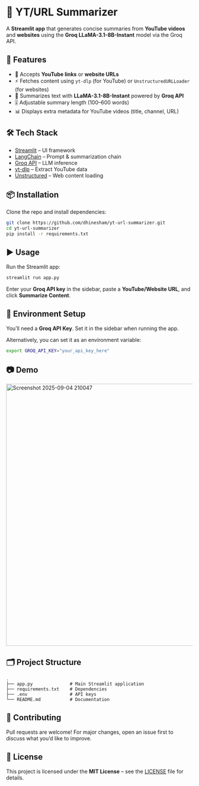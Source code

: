 
# 📝 YT/URL Summarizer

A **Streamlit app** that generates concise summaries from **YouTube videos** and **websites** using the **Groq LLaMA-3.1-8B-Instant** model via the Groq API.

## 🚀 Features

* 🔗 Accepts **YouTube links** or **website URLs**
* ⚡ Fetches content using `yt-dlp` (for YouTube) or `UnstructuredURLLoader` (for websites)
* 🤖 Summarizes text with **LLaMA-3.1-8B-Instant** powered by **Groq API**
* 🎚 Adjustable summary length (100–600 words)
* 📊 Displays extra metadata for YouTube videos (title, channel, URL)

## 🛠️ Tech Stack

* [Streamlit](https://streamlit.io/) – UI framework
* [LangChain](https://www.langchain.com/) – Prompt & summarization chain
* [Groq API](https://groq.com/) – LLM inference
* [yt-dlp](https://github.com/yt-dlp/yt-dlp) – Extract YouTube data
* [Unstructured](https://www.unstructured.io/) – Web content loading

## 📦 Installation

Clone the repo and install dependencies:

```bash
git clone https://github.com/dhinesham/yt-url-summarizer.git
cd yt-url-summarizer
pip install -r requirements.txt
```

## ▶️ Usage

Run the Streamlit app:

```bash
streamlit run app.py
```

Enter your **Groq API key** in the sidebar, paste a **YouTube/Website URL**, and click **Summarize Content**.

## 🔑 Environment Setup

You’ll need a **Groq API Key**.
Set it in the sidebar when running the app.

Alternatively, you can set it as an environment variable:

```bash
export GROQ_API_KEY="your_api_key_here"
```

## 📷 Demo

<img width="1915" height="706" alt="Screenshot 2025-09-04 210047" src="https://github.com/user-attachments/assets/08a20c54-f62f-4b02-8a66-9469854acd8d" />


## 🗂 Project Structure

```
.
├── app.py              # Main Streamlit application
├── requirements.txt    # Dependencies
├── .env                # API keys
└── README.md           # Documentation
```

## 🤝 Contributing

Pull requests are welcome! For major changes, open an issue first to discuss what you’d like to improve.

## 📜 License

This project is licensed under the **MIT License** – see the [LICENSE](LICENSE) file for details.


